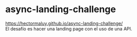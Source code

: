 # async-landing-challenge
https://hectormaluy.github.io/async-landing-challenge/ <br>
El desafío es hacer una landing page con el uso de una API.
